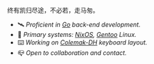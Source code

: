 终有凯归尽途，不必若，走马匆。

- 🛰 _Proficient in [Go](https://go.dev/) back-end development._
- 🐧 _Primary systems: [NixOS](https://nixos.org/), [Gentoo](https://www.gentoo.org/) Linux._
- ⌨️ _Working on [Colemak-DH](https://colemakmods.github.io/mod-dh/) keyboard layout._
- 📪 _Open to collaboration and contact._
